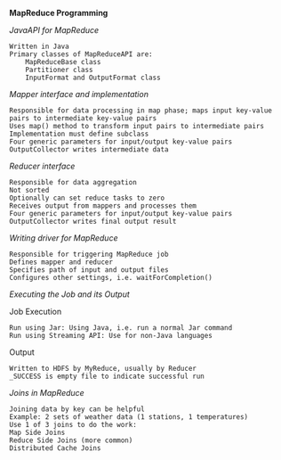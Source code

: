 **MapReduce Programming**

*JavaAPI for MapReduce*

	Written in Java
	Primary classes of MapReduceAPI are:
		MapReduceBase class
		Partitioner class
		InputFormat and OutputFormat class
		
*Mapper interface and implementation*

	Responsible for data processing in map phase; maps input key-value pairs to intermediate key-value pairs
	Uses map() method to transform input pairs to intermediate pairs
	Implementation must define subclass
	Four generic parameters for input/output key-value pairs
	OutputCollector writes intermediate data
	
*Reducer interface*

	Responsible for data aggregation
	Not sorted
	Optionally can set reduce tasks to zero
	Receives output from mappers and processes them
	Four generic parameters for input/output key-value pairs
	OutputCollector writes final output result
	
*Writing driver for MapReduce*

	Responsible for triggering MapReduce job
	Defines mapper and reducer
	Specifies path of input and output files
	Configures other settings, i.e. waitForCompletion()
	
*Executing the Job and its Output*

Job Execution
	
	Run using Jar: Using Java, i.e. run a normal Jar command
	Run using Streaming API: Use for non-Java languages
	
Output

	Written to HDFS by MyReduce, usually by Reducer
	_SUCCESS is empty file to indicate successful run

*Joins in MapReduce*

	Joining data by key can be helpful
	Example: 2 sets of weather data (1 stations, 1 temperatures)
	Use 1 of 3 joins to do the work:
	Map Side Joins
	Reduce Side Joins (more common)
	Distributed Cache Joins

